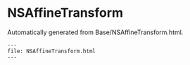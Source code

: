 
# NSAffineTransform

Automatically generated from Base/NSAffineTransform.html.

``` {raw} html
---
file: NSAffineTransform.html
---
```
